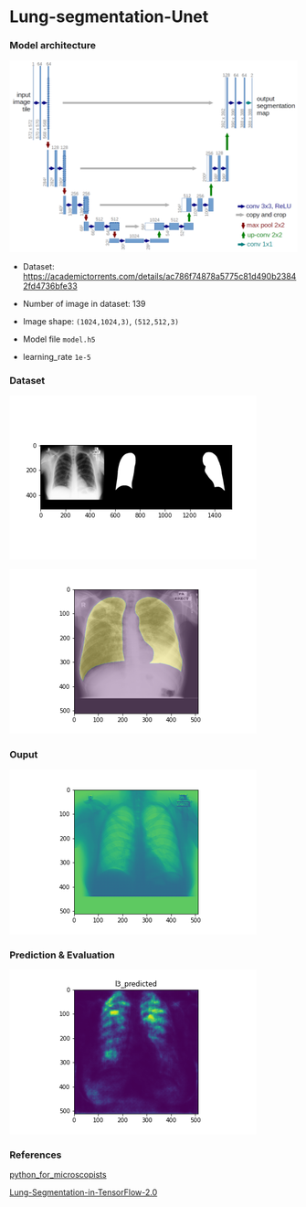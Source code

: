 # Lung-segmentation-Unet

### Model architecture

![Unet](./img/u-net-architecture.png)

- Dataset: https://academictorrents.com/details/ac786f74878a5775c81d490b23842fd4736bfe33

- Number of image in dataset: 139 

- Image shape: `(1024,1024,3)`, `(512,512,3)`

- Model file `model.h5`

- learning_rate `1e-5`

### Dataset

![input](./img/input_mask.png)

![visual](./img/valid.png)

### Ouput

![Output](./img/model1_output.png)

### Prediction & Evaluation

![Prediction](./predictions/l3_predicted.png)

### References


[python_for_microscopists](https://github.com/bnsreenu/python_for_microscopists.git)

[Lung-Segmentation-in-TensorFlow-2.0](https://github.com/nikhilroxtomar/Lung-Segmentation-in-TensorFlow-2.0/tree/main/UNET)
